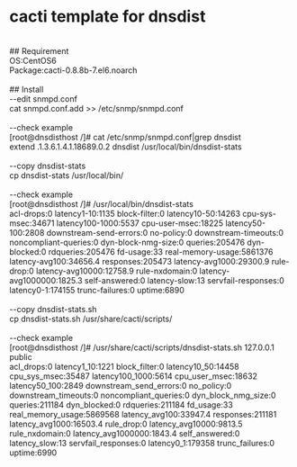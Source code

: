 cacti template for dnsdist
====
<br>
## Requirement<br>
OS:CentOS6<br>
Package:cacti-0.8.8b-7.el6.noarch<br>
<br>
## Install<br>
--edit snmpd.conf<br>
cat snmpd.conf.add >> /etc/snmp/snmpd.conf<br>
<br>
--check example<br>
[root@dnsdisthost /]# cat /etc/snmp/snmpd.conf|grep dnsdist<br>
extend .1.3.6.1.4.1.18689.0.2 dnsdist /usr/local/bin/dnsdist-stats<br>
<br>
--copy dnsdist-stats<br>
cp dnsdist-stats /usr/local/bin/<br>
<br>
--check example<br>
[root@dnsdisthost /]# /usr/local/bin/dnsdist-stats<br>
acl-drops:0 latency1-10:1135 block-filter:0 latency10-50:14263 cpu-sys-msec:34671 latency100-1000:5537 cpu-user-msec:18225 latency50-100:2808 downstream-send-errors:0 no-policy:0 downstream-timeouts:0 noncompliant-queries:0 dyn-block-nmg-size:0 queries:205476 dyn-blocked:0 rdqueries:205476 fd-usage:33 real-memory-usage:5861376 latency-avg100:34656.4 responses:205473 latency-avg1000:29300.9 rule-drop:0 latency-avg10000:12758.9 rule-nxdomain:0 latency-avg1000000:1825.3 self-answered:0 latency-slow:13 servfail-responses:0 latency0-1:174155 trunc-failures:0 uptime:6890<br>
<br>
--copy dnsdist-stats.sh<br>
cp dnsdist-stats.sh /usr/share/cacti/scripts/<br>
<br>
--check example<br>
[root@dnsdisthost /]# /usr/share/cacti/scripts/dnsdist-stats.sh 127.0.0.1 public<br>
acl_drops:0 latency1_10:1221 block_filter:0 latency10_50:14458 cpu_sys_msec:35487 latency100_1000:5614 cpu_user_msec:18632 latency50_100:2849 downstream_send_errors:0 no_policy:0 downstream_timeouts:0 noncompliant_queries:0 dyn_block_nmg_size:0 queries:211184 dyn_blocked:0 rdqueries:211184 fd_usage:33 real_memory_usage:5869568 latency_avg100:33947.4 responses:211181 latency_avg1000:16503.4 rule_drop:0 latency_avg10000:9813.5 rule_nxdomain:0 latency_avg1000000:1843.4 self_answered:0 latency_slow:13 servfail_responses:0 latency0_1:179358 trunc_failures:0 uptime:6990<br>
<br>
